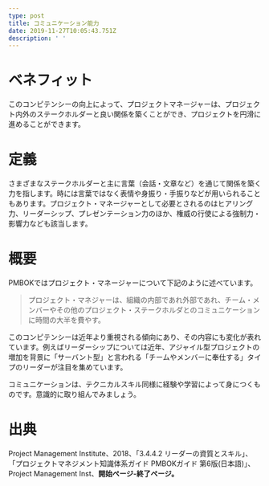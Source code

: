 ```yaml
---
type: post
title: コミュニケーション能力
date: 2019-11-27T10:05:43.751Z
description: ' '
---
```

# ベネフィット

このコンピテンシーの向上によって、プロジェクトマネージャーは、プロジェクト内外のステークホルダーと良い関係を築くことができ、プロジェクトを円滑に進めることができます。



# 定義

さまざまなステークホルダーと主に言葉（会話・文章など）を通じて関係を築く力を指します。時には言葉ではなく表情や身振り・手振りなどが用いられることもあります。プロジェクト・マネージャーとして必要とされるのはヒアリング力、リーダーシップ、プレゼンテーション力のほか、権威の行使による強制力・影響力なども該当します。

# 概要

PMBOKではプロジェクト・マネージャーについて下記のように述べています。

> プロジェクト・マネジャーは、組織の内部であれ外部であれ、チーム・メンバーやその他のプロジェクト・ステークホルダとのコミュニケーションに時間の大半を費やす。

このコンピテンシーは近年より重視される傾向にあり、その内容にも変化が表れています。例えばリーダーシップについては近年、アジャイル型プロジェクトの増加を背景に「サーバント型」と言われる「チームやメンバーに奉仕する」タイプのリーダーが注目を集めています。

コミュニケーションは、テクニカルスキル同様に経験や学習によって身につくものです。意識的に取り組んでみましょう。

# 出典

Project Management Institute、2018、「3.4.4.2 リーダーの資質とスキル」、「プロジェクトマネジメント知識体系ガイド PMBOKガイド 第6版(日本語)」、Project Management Inst、**開始ページ-終了ページ。**
